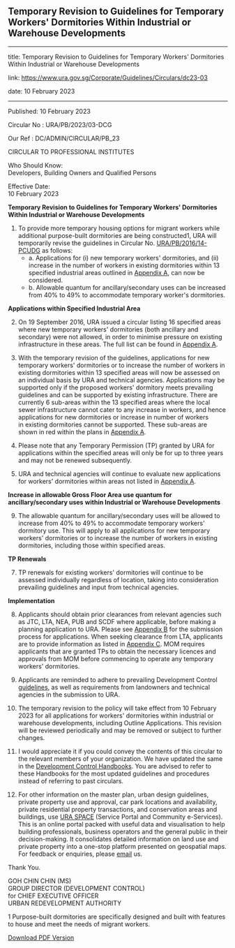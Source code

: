 ## Temporary Revision to Guidelines for Temporary Workers' Dormitories Within Industrial or Warehouse Developments

---

title: Temporary Revision to Guidelines for Temporary Workers' Dormitories Within Industrial or Warehouse Developments

link: https://www.ura.gov.sg/Corporate/Guidelines/Circulars/dc23-03

date: 10 February 2023

---

Published: 10 February 2023

Circular No : URA/PB/2023/03-DCG

Our Ref : DC/ADMIN/CIRCULAR/PB_23

CIRCULAR TO PROFESSIONAL INSTITUTES

Who Should Know:  
Developers, Building Owners and Qualified Persons

Effective Date:  
10 February 2023

**Temporary Revision to Guidelines for Temporary Workers' Dormitories Within Industrial or Warehouse Developments**

1.  To provide more temporary housing options for migrant workers while additional purpose-built dormitories are being constructed1, URA will temporarily revise the guidelines in Circular No. [URA/PB/2016/14-PCUDG](https://www.ura.gov.sg/Corporate/Guidelines/Circulars/dc16-14) as follows:
    - a. Applications for (i) new temporary workers' dormitories, and (ii) increase in the number of workers in existing dormitories within 13 specified industrial areas outlined in [Appendix A](https://www.ura.gov.sg/-/media/Corporate/Guidelines/Development-control/Circulars/2023/Feb/dc23-03-Appendices-A-B-C.pdf), can now be considered.
    - b. Allowable quantum for ancillary/secondary uses can be increased from 40% to 49% to accommodate temporary worker's dormitories.

**Applications within Specified Industrial Area**

2.  On 19 September 2016, URA issued a circular listing 16 specified areas where new temporary workers' dormitories (both ancillary and secondary) were not allowed, in order to minimise pressure on existing infrastructure in these areas. The full list can be found in [Appendix A](https://www.ura.gov.sg/-/media/Corporate/Guidelines/Development-control/Circulars/2023/Feb/dc23-03-Appendices-A-B-C.pdf).

3.  With the temporary revision of the guidelines, applications for new temporary workers' dormitories or to increase the number of workers in existing dormitories within 13 specified areas will now be assessed on an individual basis by URA and technical agencies. Applications may be supported only if the proposed workers' dormitory meets prevailing guidelines and can be supported by existing infrastructure. There are currently 6 sub-areas within the 13 specified areas where the local sewer infrastructure cannot cater to any increase in workers, and hence applications for new dormitories or increase in number of workers in existing dormitories cannot be supported. These sub-areas are shown in red within the plans in [Appendix A](https://www.ura.gov.sg/-/media/Corporate/Guidelines/Development-control/Circulars/2023/Feb/dc23-03-Appendices-A-B-C.pdf).

4.  Please note that any Temporary Permission (TP) granted by URA for applications within the specified areas will only be for up to three years and may not be renewed subsequently.

5.  URA and technical agencies will continue to evaluate new applications for workers' dormitories within areas not listed in [Appendix A](https://www.ura.gov.sg/-/media/Corporate/Guidelines/Development-control/Circulars/2023/Feb/dc23-03-Appendices-A-B-C.pdf).

**Increase in allowable Gross Floor Area use quantum for ancillary/secondary uses** **within Industrial or Warehouse Developments**

9. The allowable quantum for ancillary/secondary uses will be allowed to increase from 40% to 49% to accommodate temporary workers' dormitory use. This will apply to all applications for new temporary workers' dormitories or to increase the number of workers in existing dormitories, including those within specified areas.

**TP Renewals**

7. TP renewals for existing workers' dormitories will continue to be assessed individually regardless of location, taking into consideration prevailing guidelines and input from technical agencies.

**Implementation**

8. Applicants should obtain prior clearances from relevant agencies such as JTC, LTA, NEA, PUB and SCDF where applicable, before making a planning application to URA. Please see [Appendix B](https://www.ura.gov.sg/-/media/Corporate/Guidelines/Development-control/Circulars/2023/Feb/dc23-03-Appendices-A-B-C.pdf) for the submission process for applications. When seeking clearance from LTA, applicants are to provide information as listed in [Appendix C](https://www.ura.gov.sg/-/media/Corporate/Guidelines/Development-control/Circulars/2023/Feb/dc23-03-Appendices-A-B-C.pdf). MOM requires applicants that are granted TPs to obtain the necessary licences and approvals from MOM before commencing to operate any temporary workers' dormitories.

9. Applicants are reminded to adhere to prevailing Development Control [guidelines](https://www.ura.gov.sg/Corporate/Guidelines/Development-Control), as well as requirements from landowners and technical agencies in the submission to URA.

10. The temporary revision to the policy will take effect from 10 February 2023 for all applications for workers' dormitories within industrial or warehouse developments, including Outline Applications. This revision will be reviewed periodically and may be removed or subject to further changes.

11. I would appreciate it if you could convey the contents of this circular to the relevant members of your organization. We have updated the same in the [Development Control Handbooks](https://www.ura.gov.sg/Corporate/Guidelines/Development-Control). You are advised to refer to these Handbooks for the most updated guidelines and procedures instead of referring to past circulars.

12. For other information on the master plan, urban design guidelines, private property use and approval, car park locations and availability, private residential property transactions, and conservation areas and buildings, use [URA SPACE](https://www.ura.gov.sg/maps/) (Service Portal and Community e-Services). This is an online portal packed with useful data and visualisation to help building professionals, business operators and the general public in their decision-making. It consolidates detailed information on land use and private property into a one-stop platform presented on geospatial maps. For feedback or enquiries, please [email](https://www.ura.gov.sg/feedbackWeb/contactus_feedback.jsp) us.

Thank You.

GOH CHIN CHIN (MS)  
GROUP DIRECTOR (DEVELOPMENT CONTROL)  
for CHIEF EXECUTIVE OFFICER  
URBAN REDEVELOPMENT AUTHORITY

1 Purpose-built dormitories are specifically designed and built with features to house and meet the needs of migrant workers.

[Download PDF Version](https://www.ura.gov.sg/services/download_file.aspx?f={E8818DEA-4E4E-4226-9827-CA15DF30A059})
